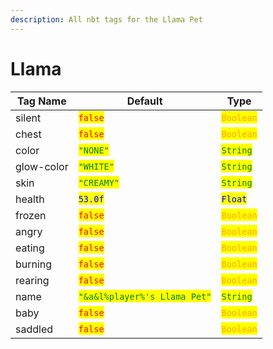 ```yaml
---
description: All nbt tags for the Llama Pet
---
```



# Llama

| Tag Name     | Default                                                            | Type                                         |
| ------------ | ------------------------------------------------------------------ | -------------------------------------------- |
| silent | <mark style="color:red;">`false`</mark> | <mark style="color:orange;">`Boolean`</mark> |
| chest | <mark style="color:red;">`false`</mark> | <mark style="color:orange;">`Boolean`</mark> |
| color | <mark style="color:green;">`"NONE"`</mark> | <mark style="color:green;">`String`</mark> |
| glow-color | <mark style="color:green;">`"WHITE"`</mark> | <mark style="color:green;">`String`</mark> |
| skin | <mark style="color:green;">`"CREAMY"`</mark> | <mark style="color:green;">`String`</mark> |
| health | <mark style="color:blue;">`53.0f`</mark> | <mark style="color:blue;">`Float`</mark> |
| frozen | <mark style="color:red;">`false`</mark> | <mark style="color:orange;">`Boolean`</mark> |
| angry | <mark style="color:red;">`false`</mark> | <mark style="color:orange;">`Boolean`</mark> |
| eating | <mark style="color:red;">`false`</mark> | <mark style="color:orange;">`Boolean`</mark> |
| burning | <mark style="color:red;">`false`</mark> | <mark style="color:orange;">`Boolean`</mark> |
| rearing | <mark style="color:red;">`false`</mark> | <mark style="color:orange;">`Boolean`</mark> |
| name | <mark style="color:green;">`"&a&l%player%'s Llama Pet"`</mark> | <mark style="color:green;">`String`</mark> |
| baby | <mark style="color:red;">`false`</mark> | <mark style="color:orange;">`Boolean`</mark> |
| saddled | <mark style="color:red;">`false`</mark> | <mark style="color:orange;">`Boolean`</mark> |
